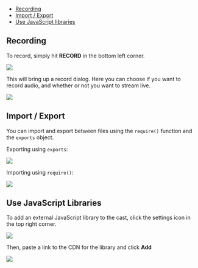 - [Recording](#recording)
- [Import / Export](#import--export)
- [Use JavaScript libraries](#use-javascript-libraries)

## Recording

To record, simply hit **RECORD** in the bottom left corner.

![](https://github.com/scrimba/community/blob/master/img/record-button.png)

This will bring up a record dialog. Here you can choose if you want to record audio, and whether or not you want to stream live.

![](https://github.com/scrimba/community/blob/master/img/record-dialog.png)

## Import / Export

You can import and export between files using the `require()` function and the `exports` object.

Exporting using `exports`:

![](https://github.com/scrimba/community/blob/master/img/exports.png)

Importing using `require()`:

![](https://github.com/scrimba/community/blob/master/img/require.png)


## Use JavaScript Libraries

To add an external JavaScript library to the cast, click the settings icon in the top right corner.

![](https://github.com/scrimba/community/blob/master/img/show-settings.png)

Then, paste a link to the CDN for the library and click **Add**

![](https://github.com/scrimba/community/blob/master/img/settings-dialog.png)
